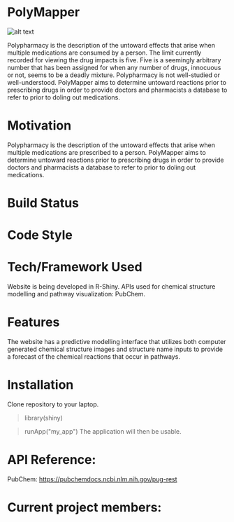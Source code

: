 # PolyMapper

![alt text](https://cdn.iconsflow.com/_EVw3_RGZ8ezMuF0wlyAJn0c0XCbMTKZ0bAbcyI_kEFFNM8I.png)

Polypharmacy is the description of the untoward effects that arise when multiple medications are consumed by a person. The limit currently recorded for viewing the drug impacts is five.  Five is a seemingly arbitrary number that has been assigned for when any number of drugs, innocuous or not, seems to be a deadly mixture.  Polypharmacy is not well-studied or well-understood.  PolyMapper aims to determine untoward reactions prior to prescribing drugs in order to provide doctors and pharmacists a database to refer to prior to doling out medications.  

# Motivation
Polypharmacy is the description of the untoward effects that arise when multiple medications are prescribed to a person.  PolyMapper aims to determine untoward reactions prior to prescribing drugs in order to provide doctors and pharmacists a database to refer to prior to doling out medications.  

# Build Status

# Code Style 

# Tech/Framework Used
Website is being developed in R-Shiny.
APIs used for chemical structure modelling and pathway visualization: PubChem.

# Features
The website has a predictive modelling interface that utilizes both computer generated chemical structure images and structure name inputs to provide a forecast of the chemical reactions that occur in pathways.  

# Installation
Clone repository to your laptop.  
> library(shiny)

> runApp("my_app")
The application will then be usable.  

# API Reference:
PubChem: https://pubchemdocs.ncbi.nlm.nih.gov/pug-rest

# Current project members:

